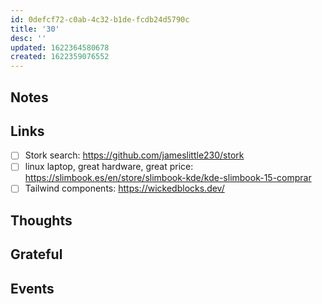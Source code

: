 ```yaml
---
id: 0defcf72-c0ab-4c32-b1de-fcdb24d5790c
title: '30'
desc: ''
updated: 1622364580678
created: 1622359076552
---
```


## Notes

## Links

- [ ] Stork search: https://github.com/jameslittle230/stork
- [ ] linux laptop, great hardware, great price:
      https://slimbook.es/en/store/slimbook-kde/kde-slimbook-15-comprar
- [ ] Tailwind components: https://wickedblocks.dev/

## Thoughts

## Grateful

## Events

